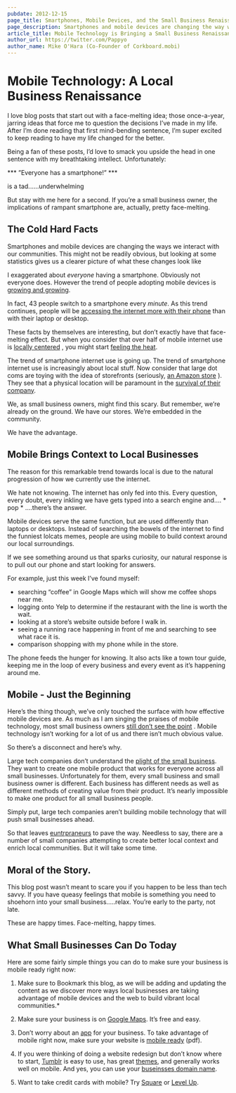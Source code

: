 ```yaml
---
pubdate: 2012-12-15
page_title: Smartphones, Mobile Devices, and the Small Business Renaissance in Local Communities
page_description: Smartphones and mobile devices are changing the way we interact within our community and local small businesses stand to gain.
article_title: Mobile Technology is Bringing a Small Business Renaissance to Local Communities
author_url: https://twitter.com/Pappyo
author_name: Mike O'Hara (Co-Founder of Corkboard.mobi)
---
```

# Mobile Technology: A Local Business Renaissance

I love blog posts that start out with a face-melting idea; those once-a-year,
jarring ideas that force me to question the decisions I’ve made in my life.
After I’m done reading that first mind-bending sentence, I’m super excited to
keep reading to have my life changed for the better.

Being a fan of these posts, I’d love to smack you upside the head in one
sentence with my breathtaking intellect. Unfortunately:

*** ”Everyone has a smartphone!” ***

is a tad......underwhelming

But stay with me here for a second. If you’re a small business owner, the
implications of rampant smartphone are, actually, pretty face-melting.

The Cold Hard Facts
-------------------
Smartphones and mobile devices are changing the ways we interact with our
communities. This might not be readily obvious, but looking at some statistics
gives us a clearer picture of what these changes look like

I exaggerated about *everyone* having a smartphone. Obviously not everyone
does. However the trend of people adopting mobile devices is
[growing and growing](http://www.digitalbuzzblog.com/2011-mobile-statistics-stats-facts-marketing-infographic).

In fact, 43 people switch to a smartphone every *minute*. As this trend
continues, people will be
[accessing the internet more with their phone](http://60secondmarketer.com/blog/2012/07/19/how-people-use-their-smartphones-infographic/)
than with their laptop or desktop. 

These facts by themselves are interesting, but don’t exactly have that
face-melting effect. But when you consider that over half of mobile internet
use is
[locally centered](http://www.screenwerk.com/2012/10/01/google-50-of-mobile-search-is-local/)
, you might start [feeling the heat](http://www.youtube.com/watch?v=rgYqIvnPvqQ).

The trend of smartphone internet use is going up. The trend of smartphone
internet use is increasingly about local stuff. Now consider that large dot
coms are toying with the idea of storefronts (seriously,
[an Amazon store](http://www.washingtonpost.com/business/economy/amazon-to-launch-first-brick-and-mortar-store-report-says/2012/02/06/gIQADB5OuQ_story.html)
). They see that a physical location will be paramount in the
[survival of their company](http://adage.com/article/guest-columnists/time-dot-coms-start-thinking-inside-box/233368/). 

We, as small business owners, might find this scary. But remember, we’re
already on the ground. We have our stores. We’re embedded in the community. 

We have the advantage.


Mobile Brings Context to Local Businesses
-----------------------------------------
The reason for this remarkable trend towards local is due to the natural
progression of how we currently use the internet.

We hate not knowing. The internet has only fed into this. Every question, every
doubt, every inkling we have gets typed into a search engine and.... * pop *
....there’s the answer.

Mobile devices serve the same function, but are used differently than laptops
or desktops. Instead of searching the bowels of the internet to find the
funniest lolcats memes, people are using mobile to build context around our
local surroundings. 

If we see something around us that sparks curiosity, our natural response is to
pull out our phone and start looking for answers. 

For example, just this week I’ve found myself:

- searching “coffee” in Google Maps which will show me coffee shops near me. 
- logging onto Yelp to determine if the restaurant with the line is worth the wait. 
- looking at a store’s website outside before I walk in. 
- seeing a running race happening in front of me and searching to see what race it is.
- comparison shopping with my phone while in the store.

The phone feeds the hunger for knowing. It also acts like a town tour guide,
keeping me in the loop of every business and every event as it’s happening
around me. 

Mobile - Just the Beginning
---------------------------
Here’s the thing though, we’ve only touched the surface with how effective
mobile devices are. As much as I am singing the praises of mobile technology,
most small business owners
[still don’t see the point](http://www.pcworld.com/article/2011176/mobile-technology-important-to-small-business-but-lacks-relevant-uses.html)
. Mobile technology isn’t working for a lot of us and there isn’t much obvious value.

So there’s a disconnect and here’s why.

Large tech companies don’t understand the
[plight of the small business](http://dangerousminds.net/comments/facebook_i_want_my_friends_back).
They want to create one mobile product that works for everyone across all small
businesses. Unfortunately for them, every small business and small business
owner is different. Each business has different needs as well as different
methods of creating value from their product.  It’s nearly impossible to make
one product for all small business people.

Simply put, large tech companies aren’t building mobile technology that will
push small businesses ahead. 

So that leaves
[euntrpraneurs](http://abovethecrowd.com/2012/06/25/social-mobile-local-local-will-be-the-biggest-of-the-three/)
to pave the way. Needless to say, there are a number of small companies
attempting to create better local context and enrich local communities. But it
will take some time.

Moral of the Story.
-------------------
This blog post wasn’t meant to scare you if you happen to be less than tech
savvy. If you have queasy feelings that mobile is something you need to
shoehorn into your small business.....relax. You’re early to the party, not
late.

These are happy times. Face-melting, happy times.

What Small Businesses Can Do Today
----------------------------------
Here are some fairly simple things you can do to make sure your business is mobile ready right now:

1. Make sure to Bookmark this blog, as we will be adding and updating the content as we discover more ways local businesses are taking advantage of mobile devices and the web to build vibrant local communities.*

2. Make sure your business is on [Google Maps](www.google.com/placesforbusiness). It’s free and easy.

3. Don’t worry about an [app](http://www.businessnewsdaily.com/1460-mobile-browsers-more-popular-than-apps.html) for your business. To take advantage of mobile right now, make sure your website is [mobile ready](http://www.thinkwithgoogle.com/insights/uploads/248352.pdf) (pdf).

4. If you were thinking of doing a website redesign but don’t know where to start, [Tumblr](http://www.tumblr.com/) is easy to use, has great [themes](http://www.tumblr.com/themes/), and generally works well on mobile. And yes, you can use your [buseinsses domain name](http://netforbeginners.about.com/od/d/f/domain_name.htm).

5. Want to take credit cards with mobile? Try [Square](https://squareup.com/) or [Level Up](https://www.thelevelup.com/).
